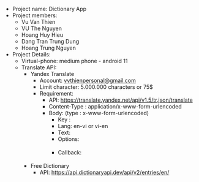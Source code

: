 * Project name: Dictionary App
* Project members:
  * Vu Van Thien
  * VU The Nguyen
  * Hoang Huy Hieu
  * Dang Tran Trung Dung
  * Hoang Trung Nguyen
* Project Details:
  * Virtual-phone: medium phone - android 11
  * Translate API: 
      * Yandex Translate
          * Account: vvthienpersonal@gmail.com
          * Limit character: 5.000.000 characters or 75$
          * Requirement:
              * API: https://translate.yandex.net/api/v1.5/tr.json/translate
              * Content-Type : application/x-www-form-urlencoded
              * Body: (type : x-www-form-urlencoded)
                  * Key : <ask me for api-key>
                  * Lang: en-vi or vi-en
                  * Text: <text want to translate>
                  * Options: <option>
                  * Callback: <option>
      * Free Dictionary
          * API: https://api.dictionaryapi.dev/api/v2/entries/en/<word>




